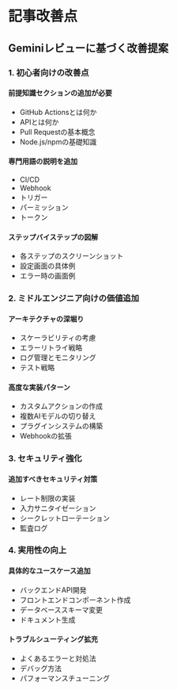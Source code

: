 # 記事改善点

## Geminiレビューに基づく改善提案

### 1. 初心者向けの改善点

#### 前提知識セクションの追加が必要
- GitHub Actionsとは何か
- APIとは何か
- Pull Requestの基本概念
- Node.js/npmの基礎知識

#### 専門用語の説明を追加
- CI/CD
- Webhook
- トリガー
- パーミッション
- トークン

#### ステップバイステップの図解
- 各ステップのスクリーンショット
- 設定画面の具体例
- エラー時の画面例

### 2. ミドルエンジニア向けの価値追加

#### アーキテクチャの深堀り
- スケーラビリティの考慮
- エラーリトライ戦略
- ログ管理とモニタリング
- テスト戦略

#### 高度な実装パターン
- カスタムアクションの作成
- 複数AIモデルの切り替え
- プラグインシステムの構築
- Webhookの拡張

### 3. セキュリティ強化

#### 追加すべきセキュリティ対策
- レート制限の実装
- 入力サニタイゼーション
- シークレットローテーション
- 監査ログ

### 4. 実用性の向上

#### 具体的なユースケース追加
- バックエンドAPI開発
- フロントエンドコンポーネント作成
- データベーススキーマ変更
- ドキュメント生成

#### トラブルシューティング拡充
- よくあるエラーと対処法
- デバッグ方法
- パフォーマンスチューニング